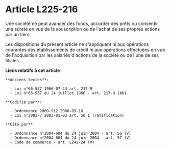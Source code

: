 # Article L225-216

Une société ne peut avancer des fonds, accorder des prêts ou consentir une sûreté en vue de la souscription ou de l'achat de
ses propres actions par un tiers.

Les dispositions du présent article ne s'appliquent ni aux opérations courantes des établissements de crédit ni aux
opérations effectuées en vue de l'acquisition par les salariés d'actions de la société ou de l'une de ses filiales.

**Liens relatifs à cet article**

	**Anciens textes**:

	  - Loi n°66-537 1966-07-24 art. 217-9
	  - Loi n°66-537 du 24 juillet 1966 - art. 217-9 (Ab)

	**Codifié par**:

	  - Ordonnance 2000-912 2000-09-18
	  - Loi n°2003-7 2003-01-03 art. 50 I (ratification)

	**Cité par**:

	  - Ordonnance n°2004-604 du 24 juin 2004 - art. 56 (V)
	  - Ordonnance n°2004-604 du 24 juin 2004 - art. 57 (V)
	  - Code de commerce - art. L242-24 (V)
